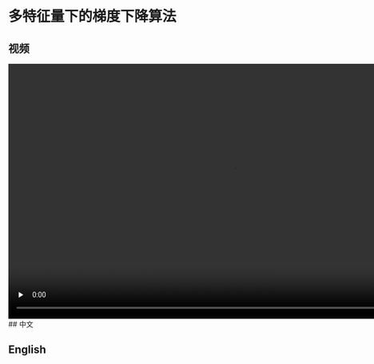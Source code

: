 # 多特征量下的梯度下降算法
## 视频
<video height=510 width=900 controls="controls" preload="none">
      <source src="amWiki/videos/001/02-Week2/1 Linear Regression with Multiple Variables/2-Gradient Descent for Multiple Variables.mp4" type="video/mp4">
</video>
## 中文

## English
